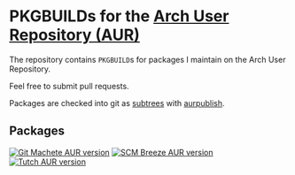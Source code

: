 # PKGBUILDs for the [Arch User Repository (AUR)](https://www.archlinux.org/)
The repository contains `PKGBUILD`s for packages I maintain on the Arch User Repository.

Feel free to submit pull requests.

Packages are checked into git as [subtrees](https://github.com/git/git/blob/master/contrib/subtree/git-subtree.txt) with [aurpublish](https://github.com/eli-schwartz/aurpublish).

## Packages

[![Git Machete AUR version](https://img.shields.io/aur/version/git-machete.svg?label=git-machete&style=for-the-badge)](https://aur.archlinux.org/packages/git-machete/)
[![SCM Breeze AUR version](https://img.shields.io/badge/scm__breeze-git-blue.svg?style=for-the-badge)](https://aur.archlinux.org/packages/scm_breeze-git/)
[![Tutch AUR version](https://img.shields.io/aur/version/tutch.svg?label=tutch&style=for-the-badge)](https://aur.archlinux.org/packages/tutch/)
